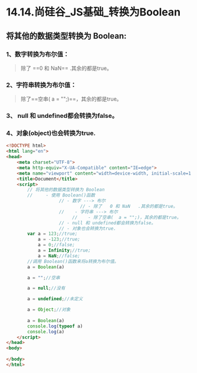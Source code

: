 # 14.14.尚硅谷_JS基础_转换为Boolean

##  将其他的数据类型转换为 Boolean:

### 1、数字转换为布尔值：

> 除了 ==0 和 NaN==   .其余的都是true。

### 2、字符串转换为布尔值：

> 除了==空串(  a = "";)==，其余的都是true。  

### 3、 null 和 undefined都会转换为false。

### 4、对象(object)也会转换为true.

```html
<!DOCTYPE html>
<html lang="en">
<head>
    <meta charset="UTF-8">
    <meta http-equiv="X-UA-Compatible" content="IE=edge">
    <meta name="viewport" content="width=device-width, initial-scale=1.0">
    <title>Document</title>
    <script>
        // 将其他的数据类型转换为 Boolean
        //     - 使用 Boolean()函数
                    // - 数字 ---> 布尔
                            // - 除了   0 和 NaN   .其余的都是true。
                    //    - 字符串 ---> 布尔
                         //    - 除了空串(  a = "";)，其余的都是true。   
                    // - null 和 undefined都会转换为false。
                    // - 对象也会转换为true.
        var a = 123;//true;
            a = -123;//true;
            a = 0;//false;
            a = Infinity;//true;
            a = NaN;//false;
        //调用 Boolean()函数来将a转换为布尔值。
        a = Boolean(a)

        a = "";//空串

        a = null;//没有

        a = undefined;//未定义

        a = Object;//对象
        
        a = Boolean(a)
        console.log(typeof a)
        console.log(a)
    </script>
</head>
<body>
    
</body>
</html>
```

